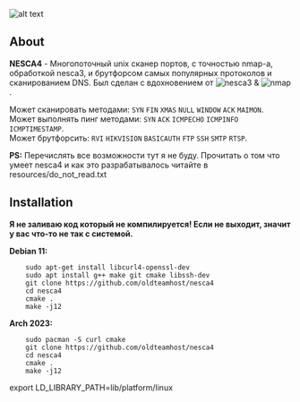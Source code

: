 ![alt text](https://i.imgur.com/YUaJEut.png)

## About
**NESCA4** - Многопоточный unix сканер портов, с точностью nmap-а, обработкой nesca3, и брутфорсом самых популярных протоколов и сканированием DNS.
Был сделан с вдохновением от ![nesca3](https://github.com/pantyusha/nesca) & ![nmap](https://github.com/nmap/nmap).  

Может сканировать методами: `SYN` `FIN` `XMAS` `NULL` `WINDOW` `ACK` `MAIMON`.  
Может выполнять пинг методами: `SYN` `ACK` `ICMPECHO` `ICMPINFO` `ICMPTIMESTAMP`.  
Может брутфорсить: `RVI` `HIKVISION` `BASICAUTH` `FTP` `SSH` `SMTP` `RTSP`.

**PS:** Перечислять все возможности тут я не буду. Прочитать о том что умеет nesca4 и как это разрабатывалось читайте в resources/do_not_read.txt

## Installation
**Я не заливаю код который не компилируется!
Если не выходит, значит у вас что-то не так с системой.**

**Debian 11:**  
```
    sudo apt-get install libcurl4-openssl-dev
    sudo apt install g++ make git cmake libssh-dev
    git clone https://github.com/oldteamhost/nesca4
    cd nesca4
    cmake .
    make -j12
```

**Arch 2023:**  
```
    sudo pacman -S curl cmake
    git clone https://github.com/oldteamhost/nesca4
    cd nesca4
    cmake .
    make -j12
```

export LD_LIBRARY_PATH=lib/platform/linux
